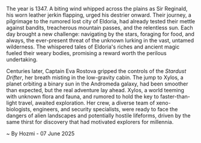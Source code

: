 
The year is 1347.  A biting wind whipped across the plains as Sir Reginald, his worn leather jerkin flapping, urged his destrier onward.  Their journey, a pilgrimage to the rumored lost city of Eldoria, had already tested their mettle against bandits, treacherous mountain passes, and the relentless sun. Each day brought a new challenge: navigating by the stars, foraging for food, and always, the ever-present threat of the unknown lurking in the vast, untamed wilderness.  The whispered tales of Eldoria's riches and ancient magic fueled their weary bodies, promising a reward worth the perilous undertaking.

Centuries later, Captain Eva Rostova gripped the controls of the *Stardust Drifter*, her breath misting in the low-gravity cabin.  The jump to Xylos, a planet orbiting a binary sun in the Andromeda galaxy, had been smoother than expected, but the real adventure lay ahead.  Xylos, a world teeming with unknown flora and fauna, and rumored to hold the key to faster-than-light travel, awaited exploration.  Her crew, a diverse team of xeno-biologists, engineers, and security specialists, were ready to face the dangers of alien landscapes and potentially hostile lifeforms, driven by the same thirst for discovery that had motivated explorers for millennia.

~ By Hozmi - 07 June 2025

